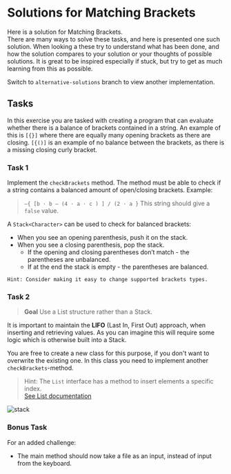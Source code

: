 # **Solutions for** Matching Brackets

Here is a solution for Matching Brackets.  
There are many ways to solve these tasks, and here is presented one such solution.
When looking a these try to understand what has been done, and how the solution compares to
your solution or your thoughts of possible solutions.
It is great to be inspired especially if stuck, but try to get as much learning from this as possible.

Switch to `alternative-solutions` branch to view another implementation.

## Tasks

In this exercise you are tasked with creating a program that can evaluate whether there is a balance of brackets
contained in a string.
An example of this is `[{}]` where there are equally many opening brackets as there are closing.
`[{()]` is an example of no balance between the brackets, as there is a missing closing curly bracket.

### Task 1

Implement the `checkBrackets` method.
The method must be able to check if a string contains a balanced amount of open/closing brackets.
Example:
> `–{ [b ⋅ b – (4 ⋅ a ⋅ c ) ] / (2 ⋅ a }`
> This string should give a `false` value.

A `Stack<Character>` can be used to check for balanced brackets:

- When you see an opening parenthesis, push it on the stack.
- When you see a closing parenthesis, pop the stack.
    - If the opening and closing parentheses don’t match - the parentheses are unbalanced.
    - If at the end the stack is empty - the parentheses are balanced.

`Hint: Consider making it easy to change supported brackets types.`

### Task 2

> **Goal**
> Use a List structure rather than a Stack.

It is important to maintain the **LIFO** (Last In, First Out) approach, when inserting and retrieving values.
As you can imagine this will require some logic which is otherwise built into a Stack.

You are free to create a new class for this purpose, if you don't want to overwrite the existing one. In this
class you need to implement another `checkBrackets`-method.

> Hint: The `List` interface has a method to insert elements a specific index.  
> [See List documentation](https://docs.oracle.com/javase/8/docs/api/java/util/List.html)

![stack](assets/stack.png)

### Bonus Task

For an added challenge:

- The main method should now take a file as an input, instead of input from the keyboard.

